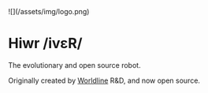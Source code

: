 <div class="logo">
  ![](/assets/img/logo.png)
</div>

# Hiwr <span class="phonetic">/ivɛR/</span>

The evolutionary and open source robot.

Originally created by <a href="http://worldline.com">Worldline</a> R&D, and now open source.

